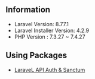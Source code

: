 ## Information
- Laravel Version: 8.77.1
- Laravel Installer Version: 4.2.9
- PHP Version : 7.3.27 ~ 7.4.27

## Using Packages

- [LaraveL API Auth & Sanctum](https://laravel.com/docs/8.x/sanctum)
